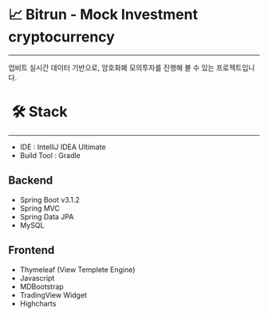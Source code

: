 # 📈 Bitrun - Mock Investment cryptocurrency

---

업비트 실시간 데이터 기반으로, 암호화폐 모의투자를 진행해 볼 수 있는 프로젝트입니다.

# ️️ 🛠️ Stack

---

- IDE : IntelliJ IDEA Ultimate
- Build Tool : Gradle

## Backend

- Spring Boot v3.1.2
- Spring MVC
- Spring Data JPA
- MySQL

## Frontend

- Thymeleaf (View Templete Engine)
- Javascript
- MDBootstrap
- TradingView Widget
- Highcharts